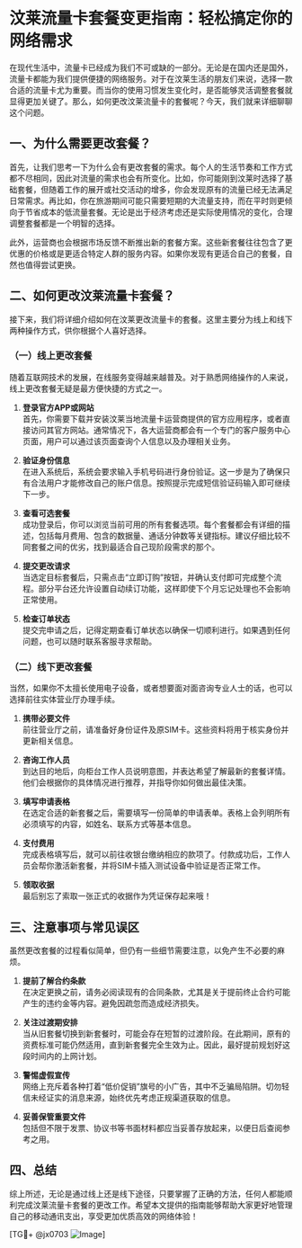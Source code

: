 # 汶莱流量卡套餐变更指南：轻松搞定你的网络需求

在现代生活中，流量卡已经成为我们不可或缺的一部分。无论是在国内还是国外，流量卡都能为我们提供便捷的网络服务。对于在汶莱生活的朋友们来说，选择一款合适的流量卡尤为重要。而当你的使用习惯发生变化时，是否能够灵活调整套餐就显得更加关键了。那么，如何更改汶莱流量卡的套餐呢？今天，我们就来详细聊聊这个问题。

## 一、为什么需要更改套餐？

首先，让我们思考一下为什么会有更改套餐的需求。每个人的生活节奏和工作方式都不尽相同，因此对流量的需求也会有所变化。比如，你可能刚到汶莱时选择了基础套餐，但随着工作的展开或社交活动的增多，你会发现原有的流量已经无法满足日常需求。再比如，你在旅游期间可能只需要短期的大流量支持，而在平时则更倾向于节省成本的低流量套餐。无论是出于经济考虑还是实际使用情况的变化，合理调整套餐都是一个明智的选择。

此外，运营商也会根据市场反馈不断推出新的套餐方案。这些新套餐往往包含了更优惠的价格或是更适合特定人群的服务内容。如果你发现有更适合自己的套餐，自然也值得尝试更换。

## 二、如何更改汶莱流量卡套餐？

接下来，我们将详细介绍如何在汶莱更改流量卡的套餐。这里主要分为线上和线下两种操作方式，供你根据个人喜好选择。

### （一）线上更改套餐

随着互联网技术的发展，在线服务变得越来越普及。对于熟悉网络操作的人来说，线上更改套餐无疑是最方便快捷的方式之一。

1. **登录官方APP或网站**  
   首先，你需要下载并安装汶莱当地流量卡运营商提供的官方应用程序，或者直接访问其官方网站。通常情况下，各大运营商都会有一个专门的客户服务中心页面，用户可以通过该页面查询个人信息以及办理相关业务。

2. **验证身份信息**  
   在进入系统后，系统会要求输入手机号码进行身份验证。这一步是为了确保只有合法用户才能修改自己的账户信息。按照提示完成短信验证码输入即可继续下一步。

3. **查看可选套餐**  
   成功登录后，你可以浏览当前可用的所有套餐选项。每个套餐都会有详细的描述，包括每月费用、包含的数据量、通话分钟数等关键指标。建议仔细比较不同套餐之间的优劣，找到最适合自己现阶段需求的那个。

4. **提交更改请求**  
   当选定目标套餐后，只需点击“立即订购”按钮，并确认支付即可完成整个流程。部分平台还允许设置自动续订功能，这样即使下个月忘记处理也不会影响正常使用。

5. **检查订单状态**  
   提交完申请之后，记得定期查看订单状态以确保一切顺利进行。如果遇到任何问题，也可以随时联系客服寻求帮助。

### （二）线下更改套餐

当然，如果你不太擅长使用电子设备，或者想要面对面咨询专业人士的话，也可以选择前往实体营业厅办理手续。

1. **携带必要文件**  
   前往营业厅之前，请准备好身份证件及原SIM卡。这些资料将用于核实身份并更新相关信息。

2. **咨询工作人员**  
   到达目的地后，向柜台工作人员说明意图，并表达希望了解最新的套餐详情。他们会根据你的具体情况进行推荐，并指导你如何做出最佳决策。

3. **填写申请表格**  
   在选定合适的新套餐之后，需要填写一份简单的申请表单。表格上会列明所有必须填写的内容，如姓名、联系方式等基本信息。

4. **支付费用**  
   完成表格填写后，就可以前往收银台缴纳相应的款项了。付款成功后，工作人员会帮你激活新套餐，并将SIM卡插入测试设备中验证是否正常工作。

5. **领取收据**  
   最后别忘了索取一张正式的收据作为凭证保存起来哦！

## 三、注意事项与常见误区

虽然更改套餐的过程看似简单，但仍有一些细节需要注意，以免产生不必要的麻烦。

1. **提前了解合约条款**  
   在决定更换之前，请务必阅读现有的合同条款，尤其是关于提前终止合约可能产生的违约金等内容。避免因疏忽而造成经济损失。

2. **关注过渡期安排**  
   当从旧套餐切换到新套餐时，可能会存在短暂的过渡阶段。在此期间，原有的资费标准可能仍然适用，直到新套餐完全生效为止。因此，最好提前规划好这段时间内的上网计划。

3. **警惕虚假宣传**  
   网络上充斥着各种打着“低价促销”旗号的小广告，其中不乏骗局陷阱。切勿轻信未经证实的消息来源，始终优先考虑正规渠道获取的信息。

4. **妥善保管重要文件**  
   包括但不限于发票、协议书等书面材料都应当妥善存放起来，以便日后查阅参考之用。

## 四、总结

综上所述，无论是通过线上还是线下途径，只要掌握了正确的方法，任何人都能顺利完成汶莱流量卡套餐的更改工作。希望本文提供的指南能够帮助大家更好地管理自己的移动通讯支出，享受更加优质高效的网络体验！

[TG💪+ @jx0703 ![Image](https://github.com/user-attachments/assets/dbca1d08-cadb-493c-b0ec-ad6f7a83f270)]